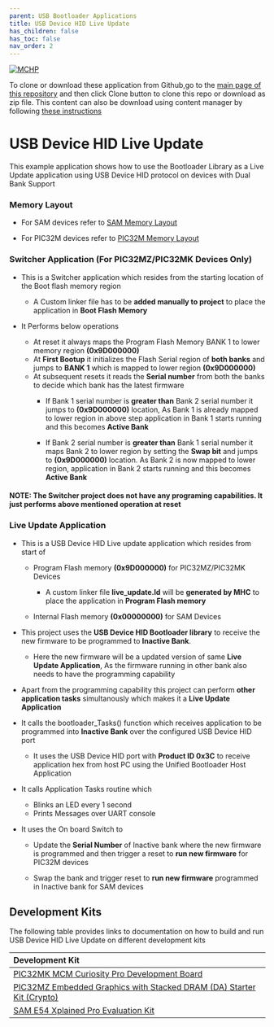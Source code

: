 ```yaml
---
parent: USB Bootloader Applications
title: USB Device HID Live Update
has_children: false
has_toc: false
nav_order: 2
---
```


[![MCHP](https://www.microchip.com/ResourcePackages/Microchip/assets/dist/images/logo.png)](https://www.microchip.com)

To clone or download these application from Github,go to the [main page of this repository](https://github.com/Microchip-MPLAB-Harmony/bootloader_apps_usb) and then click Clone button to clone this repo or download as zip file. This content can also be download using content manager by following [these instructions](https://github.com/Microchip-MPLAB-Harmony/contentmanager/wiki)

# USB Device HID Live Update

This example application shows how to use the Bootloader Library as a Live Update application using USB Device HID protocol on devices with Dual Bank Support

### Memory Layout

- For SAM devices refer to [SAM Memory Layout](../docs/readme_live_update_memory_layout_sam.md)

- For PIC32M devices refer to [PIC32M Memory Layout](../docs/readme_live_update_memory_layout_pic32m.md)

### Switcher Application (For PIC32MZ/PIC32MK Devices Only)

- This is a Switcher application which resides from the starting location of the Boot flash memory region
    - A Custom linker file has to be **added manually to project** to place the application in **Boot Flash Memory**

- It Performs below operations
    - At reset it always maps the Program Flash Memory BANK 1 to lower memory region **(0x9D000000)**
    - At **First Bootup** it initializes the Flash Serial region of **both banks** and jumps to **BANK 1** which is mapped to lower region **(0x9D000000)**
    - At subsequent resets it reads the **Serial number** from both the banks to decide which bank has the latest firmware
        - If Bank 1 serial number is **greater than** Bank 2 serial number it jumps to **(0x9D000000)** location, As Bank 1 is already mapped to lower region in above step application in Bank 1 starts running and this becomes **Active Bank**

        - If Bank 2 serial number is **greater than** Bank 1 serial number it maps Bank 2 to lower region by setting the **Swap bit** and jumps to **(0x9D000000)** location. As Bank 2 is now mapped to lower region, application in Bank 2 starts running and this becomes **Active Bank**

#### NOTE: The Switcher project does not have any programing capabilities. It just performs above mentioned operation at reset


### Live Update Application

- This is a USB Device HID Live update application which resides from start of
    - Program Flash memory **(0x9D000000)** for PIC32MZ/PIC32MK Devices
        - A custom linker file **live_update.ld** will be **generated by MHC** to place the application in **Program Flash memory**

    - Internal Flash memory **(0x00000000)** for SAM Devices

- This project uses the **USB Device HID Bootloader library** to receive the new firmware to be programmed to **Inactive Bank**.
    - Here the new firmware will be a updated version of same **Live Update Application**, As the firmware running in other bank also needs to have the programming capability

- Apart from the programming capability this project can perform **other application tasks** simultanously which makes it a **Live Update Application**

- It calls the bootloader_Tasks() function which receives application to be programmed into **Inactive Bank** over the configured USB Device HID port
    - It uses the USB Device HID port with **Product ID 0x3C** to receive application hex from host PC using the Unified Bootloader Host Application

- It calls Application Tasks routine which
    - Blinks an LED every 1 second
    - Prints Messages over UART console

- It uses the On board Switch to
    - Update the **Serial Number** of Inactive bank where the new firmware is programmed and then trigger a reset to **run new firmware** for PIC32M devices

    - Swap the bank and trigger reset to **run new firmware** programmed in Inactive bank for SAM devices

## Development Kits
The following table provides links to documentation on how to build and run USB Device HID Live Update on different development kits

| Development Kit |
|:---------|
|[PIC32MK MCM Curiosity Pro Development Board](docs/readme_pic32mk_mcm_curiosity_pro.md) |
|[PIC32MZ Embedded Graphics with Stacked DRAM (DA) Starter Kit (Crypto)](docs/readme_pic32mz_das_sk.md) |
|[SAM E54 Xplained Pro Evaluation Kit](docs/readme_sam_e54_xpro.md) |
